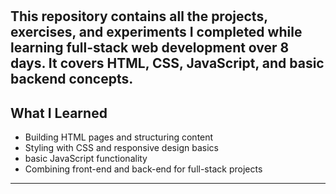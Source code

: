 # 
This repository contains all the projects, exercises, and experiments I completed while learning full-stack web development over 8 days. It covers HTML, CSS, JavaScript, and basic backend concepts.
---

##  What I Learned
- Building HTML pages and structuring content
- Styling with CSS and responsive design basics
- basic JavaScript functionality
- Combining front-end and back-end for full-stack projects

---
